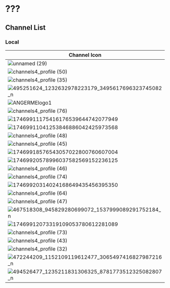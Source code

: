 # ???
## Channel List
### Local
Channel Icon | Channel Name
-- | --
![unnamed (29)](https://github.com/user-attachments/assets/a10706d8-b7cb-4f2f-a4a3-1af83cf78d68) | Trans TV
![channels4_profile (50)](https://github.com/user-attachments/assets/ad02b368-7f5a-48f3-ace0-e809da722c2a) | Trans7
![channels4_profile (35)](https://github.com/user-attachments/assets/17055b60-db01-4772-aa33-456a7a1680fd) | Metro TV
![495251624_1232632978223179_3495617696323745082_n](https://github.com/user-attachments/assets/f7c334b9-d194-4068-9028-189bfc4901cf) | Morning Musume
![ANGERMElogo1](https://github.com/user-attachments/assets/9887f703-e50a-4819-aa2c-c33535e6c82b) | ANGERME
![channels4_profile (76)](https://github.com/user-attachments/assets/087daa06-8be6-4583-b735-4496f94d7af7) | MNCTV
![17469911175416176539644742077949](https://github.com/user-attachments/assets/093d584f-8e99-4db7-b493-0b911f50ae52) | ANTV
![17469911041253846886042425973568](https://github.com/user-attachments/assets/8f77a5f0-2aeb-4fd2-9a25-c7f0cbc7e2e0) | TVOne
![channels4_profile (48)](https://github.com/user-attachments/assets/63c9e6b6-20bf-4eef-b672-a3a473791f3c) | SCTV
![channels4_profile (45)](https://github.com/user-attachments/assets/5dcc21df-0de5-49da-97c2-887fef041ce9) | Indosiar
![17469918576543057022800760607004](https://github.com/user-attachments/assets/336151aa-be7c-47e4-9ae3-6e72062f0063) | Kompas TV
![17469920578996037582569152236125](https://github.com/user-attachments/assets/dcc751b8-2383-41ce-9d83-8dee9716e6d2) | RCTI
![channels4_profile (46)](https://github.com/user-attachments/assets/46eb07a6-0c68-40d9-9aed-b6e97f922303) | Jaktv
![channels4_profile (74)](https://github.com/user-attachments/assets/5149f5fd-a2b5-4bae-bf4c-ad3f61854c9e) | BTV
![17469920314024168649435456395350](https://github.com/user-attachments/assets/9dfadbd8-a563-4480-ae1b-8ce3c13b2c41) | GTV
![channels4_profile (64)](https://github.com/user-attachments/assets/bd73e1d9-ff21-4720-b116-93e7ba343786) | MDTV
![channels4_profile (47)](https://github.com/user-attachments/assets/6eb6a0d7-cbd3-4ef4-9883-0d7862b0451a) | RTV
![467518308_945829280699072_1537999089291752184_n](https://github.com/user-attachments/assets/8a6045fc-aafb-43d6-bc9f-29e479537098) | BEYOOOOONDS
![17469912073319109053780612281089](https://github.com/user-attachments/assets/10f9b8cb-2f8d-4c0b-91dd-fa510c6c45a3) | TVRI
![channels4_profile (73)](https://github.com/user-attachments/assets/02cab414-8c33-4ba6-9c60-a8fa3ff589e7) | Berita Satu
![channels4_profile (43)](https://github.com/user-attachments/assets/350ac60d-a048-45ef-85f6-fc2cb42e085a) | Garuda TV
![channels4_profile (32)](https://github.com/user-attachments/assets/5ea8c4af-5fb2-4a78-ae68-ff540ff8d559) | Nusantara TV
![472244209_1152109119612477_3065497416827987216_n](https://github.com/user-attachments/assets/069b15bc-b2ba-448f-8615-54ea4d1d5142) | Juice=Juice
![494526477_1235211831306325_8781773512325082807_n](https://github.com/user-attachments/assets/7ff2c2df-de47-47df-8364-f0cb3558c3bc) | Tsubaki Factory

